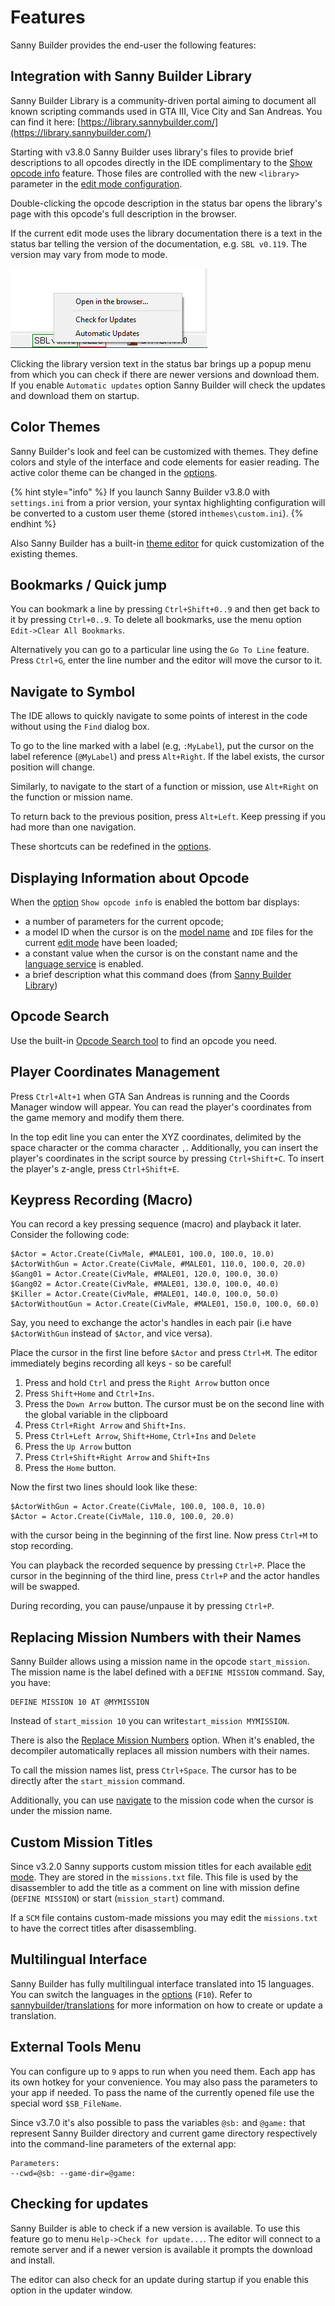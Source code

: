 # Features

Sanny Builder provides the end-user the following features:

## Integration with Sanny Builder Library

Sanny Builder Library is a community-driven portal aiming to document all known scripting commands used in GTA III, Vice City and San Andreas. You can find it here: [https://library.sannybuilder.com/](https://library.sannybuilder.com/)

Starting with v3.8.0 Sanny Builder uses library's files to provide brief descriptions to all opcodes directly in the IDE complimentary to the [Show opcode info](features.md#displaying-information-about-opcode) feature. Those files are controlled with the new `<library>` parameter in the [edit mode configuration](edit-modes/#library).

Double-clicking the opcode description in the status bar opens the library's page with this opcode's full description in the browser.

If the current edit mode uses the library documentation there is a text in the status bar telling the version of the documentation, e.g. `SBL v0.119`. The version may vary from mode to mode.

![](.gitbook/assets/sbl-update-popup-en.png)

Clicking the library version text in the status bar brings up a popup menu from which you can check if there are newer versions and download them. If you enable `Automatic updates` option Sanny Builder will check the updates and download them on startup.

## Color Themes

Sanny Builder's look and feel can be customized with themes. They define colors and style of the interface and code elements for easier reading. The active color theme can be changed in the [options](options/editor.md#color-theme). 

{% hint style="info" %}
If you launch Sanny Builder v3.8.0 with `settings.ini` from a prior version, your syntax highlighting configuration will be converted to a custom user theme \(stored in`themes\custom.ini`\).
{% endhint %}

Also Sanny Builder has a built-in [theme editor](options/theme-editor.md) for quick customization of the existing themes.

## Bookmarks / Quick jump

You can bookmark a line by pressing `Ctrl+Shift+0..9` and then get back to it by pressing `Ctrl+0..9`. To delete all bookmarks, use the menu option `Edit->Clear All Bookmarks`. 

Alternatively you can go to a particular line using the `Go To Line` feature. Press `Ctrl+G`, enter the line number and the editor will move the cursor to it.

## Navigate to Symbol

The IDE allows to quickly navigate to some points of interest in the code without using the `Find` dialog box.

To go to the line marked with a label \(e.g, `:MyLabel`\), put the cursor on the label reference \(`@MyLabel`\) and press `Alt+Right`. If the label exists, the cursor position will change.

Similarly, to navigate to the start of a function or mission, use `Alt+Right` on the function or mission name.

To return back to the previous position, press `Alt+Left`. Keep pressing if you had more than one navigation.

These shortcuts can be redefined in the [options](options/hotkeys.md).

## Displaying Information about Opcode

When the [option](options/editor.md#editor-configuration) `Show opcode info` is enabled the bottom bar displays:

* a number of parameters for the current opcode;
* a model ID when the cursor is on the [model name](coding/data-types.md#model-names) and `IDE` files for the current [edit mode](edit-modes/#ide) have been loaded;
* a constant value when the cursor is on the constant name and the [language service](language-service.md) is enabled.
* a brief description what this command does \(from [Sanny Builder Library](features.md#integration-with-sanny-builder-library)\)

## Opcode Search

Use the built-in [Opcode Search tool](opcode-search-tool.md) to find an opcode you need.

## Player Coordinates Management

Press `Ctrl+Alt+1` when GTA San Andreas is running and the Coords Manager window will appear. You can read the player's coordinates from the game memory and modify them there. 

In the top edit line you can enter the XYZ coordinates, delimited by the space character or the comma character `,`. Additionally, you can insert the player's coordinates in the script source by pressing `Ctrl+Shift+C`. To insert the player's z-angle, press `Ctrl+Shift+E`.

## Keypress Recording \(Macro\)

You can record a key pressing sequence \(macro\) and playback it later. Consider the following code:

```text
$Actor = Actor.Create(CivMale, #MALE01, 100.0, 100.0, 10.0)
$ActorWithGun = Actor.Create(CivMale, #MALE01, 110.0, 100.0, 20.0)
$Gang01 = Actor.Create(CivMale, #MALE01, 120.0, 100.0, 30.0)
$Gang02 = Actor.Create(CivMale, #MALE01, 130.0, 100.0, 40.0)
$Killer = Actor.Create(CivMale, #MALE01, 140.0, 100.0, 50.0)
$ActorWithoutGun = Actor.Create(CivMale, #MALE01, 150.0, 100.0, 60.0) 
```

Say, you need to exchange the actor's handles in each pair \(i.e have `$ActorWithGun` instead of `$Actor`, and vice versa\).

Place the cursor in the first line before `$Actor` and press `Ctrl+M`. The editor immediately begins recording all keys - so be careful!

1. Press and hold `Ctrl` and press the `Right Arrow` button once 
2. Press `Shift+Home` and `Ctrl+Ins`.
3. Press the `Down Arrow` button. The cursor must be on the second line with the global variable in the clipboard
4. Press `Ctrl+Right Arrow` and `Shift+Ins`.
5. Press `Ctrl+Left Arrow`, `Shift+Home`, `Ctrl+Ins` and `Delete`
6. Press the `Up Arrow` button
7. Press `Ctrl+Shift+Right Arrow` and `Shift+Ins`
8. Press the `Home` button.

Now the first two lines should look like these:

```text
$ActorWithGun = Actor.Create(CivMale, 100.0, 100.0, 10.0)
$Actor = Actor.Create(CivMale, 110.0, 100.0, 20.0)
```

with the cursor being in the beginning of the first line. Now press `Ctrl+M` to stop recording.

You can playback the recorded sequence by pressing `Ctrl+P`. Place the cursor in the beginning of the third line, press `Ctrl+P` and the actor handles will be swapped.

During recording, you can pause/unpause it by pressing `Ctrl+P`.

## Replacing Mission Numbers with their Names

Sanny Builder allows using a mission name in the opcode `start_mission`. The mission name is the label defined with a `DEFINE MISSION` command. Say, you have:

```text
DEFINE MISSION 10 AT @MYMISSION
```

Instead of `start_mission 10` you can write`start_mission MYMISSION`.

There is also the [Replace Mission Numbers](options/general.md#replace-mission-numbers) option. When it's enabled, the decompiler automatically replaces all mission numbers with their names.

To call the mission names list, press `Ctrl+Space`. The cursor has to be directly after the `start_mission` command.

Additionally, you can use [navigate](features.md#navigate-to-symbol) to the mission code when the cursor is under the mission name.

## Custom Mission Titles

Since v3.2.0 Sanny supports custom mission titles for each available [edit mode](edit-modes/#missions). They are stored in the `missions.txt` file. This file is used by the disassembler to add the title as a comment on line with mission define \(`DEFINE MISSION`\) or start \(`mission_start`\) command. 

If a `SCM` file contains custom-made missions you may edit the `missions.txt` to have the correct titles after disassembling.

## Multilingual Interface

Sanny Builder has fully multilingual interface translated into 15 languages. You can switch the languages in the [options](options/general.md#interface-language) \(`F10`\). Refer to [sannybuilder/translations](https://github.com/sannybuilder/translations) for more information on how to create or update a translation.

## External Tools Menu

You can configure up to `9` apps to run when you need them. Each app has its own hotkey for your convenience. You may also pass the parameters to your app if needed. To pass the name of the currently opened file use the special word `$SB_FileName`.

Since v3.7.0 it's also possible to pass the variables `@sb:` and `@game:` that represent Sanny Builder directory and current game directory respectively into the command-line parameters of the external app:

```text
Parameters:
--cwd=@sb: --game-dir=@game:
```

## Checking for updates

Sanny Builder is able to check if a new version is available. To use this feature go to menu `Help->Check for update...`. The editor will connect to a remote server and if a newer version is available it prompts the download and install. 

The editor can also check for an update during startup if you enable this option in the updater window.

